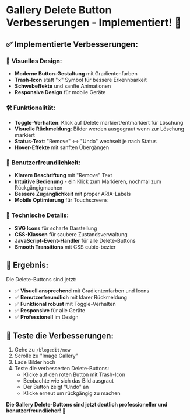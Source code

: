 # Gallery Delete Button Verbesserungen - Implementiert! 🎉

## ✅ **Implementierte Verbesserungen:**

### 🎨 **Visuelles Design:**
- **Moderne Button-Gestaltung** mit Gradientenfarben
- **Trash-Icon** statt "×" Symbol für bessere Erkennbarkeit
- **Schwebeffekte** und sanfte Animationen
- **Responsive Design** für mobile Geräte

### 🛠 **Funktionalität:**
- **Toggle-Verhalten**: Klick auf Delete markiert/entmarkiert für Löschung
- **Visuelle Rückmeldung**: Bilder werden ausgegraut wenn zur Löschung markiert
- **Status-Text**: "Remove" ↔ "Undo" wechselt je nach Status
- **Hover-Effekte** mit sanften Übergängen

### 📱 **Benutzerfreundlichkeit:**
- **Klarere Beschriftung** mit "Remove" Text
- **Intuitive Bedienung** - ein Klick zum Markieren, nochmal zum Rückgängigmachen
- **Bessere Zugänglichkeit** mit proper ARIA-Labels
- **Mobile Optimierung** für Touchscreens

### 🔧 **Technische Details:**
- **SVG Icons** für scharfe Darstellung
- **CSS-Klassen** für saubere Zustandsverwaltung
- **JavaScript-Event-Handler** für alle Delete-Buttons
- **Smooth Transitions** mit CSS cubic-bezier

## 🎯 **Ergebnis:**

Die Delete-Buttons sind jetzt:
- ✅ **Visuell ansprechend** mit Gradientenfarben und Icons
- ✅ **Benutzerfreundlich** mit klarer Rückmeldung
- ✅ **Funktional robust** mit Toggle-Verhalten
- ✅ **Responsive** für alle Geräte
- ✅ **Professionell** im Design

## 🚀 **Teste die Verbesserungen:**

1. Gehe zu `/blogedit/new`
2. Scrolle zu "Image Gallery"
3. Lade Bilder hoch
4. Teste die verbesserten Delete-Buttons:
   - Klicke auf den roten Button mit Trash-Icon
   - Beobachte wie sich das Bild ausgraut
   - Der Button zeigt "Undo" an
   - Klicke erneut um rückgängig zu machen

**Die Gallery Delete-Buttons sind jetzt deutlich professioneller und benutzerfreundlicher!** 🎉
